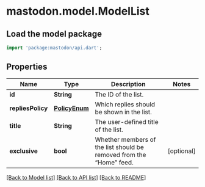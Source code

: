 # mastodon.model.ModelList

## Load the model package
```dart
import 'package:mastodon/api.dart';
```

## Properties
Name | Type | Description | Notes
------------ | ------------- | ------------- | -------------
**id** | **String** | The ID of the list. | 
**repliesPolicy** | [**PolicyEnum**](PolicyEnum.md) | Which replies should be shown in the list. | 
**title** | **String** | The user-defined title of the list. | 
**exclusive** | **bool** | Whether members of the list should be removed from the “Home” feed. | [optional] 

[[Back to Model list]](../README.md#documentation-for-models) [[Back to API list]](../README.md#documentation-for-api-endpoints) [[Back to README]](../README.md)


